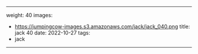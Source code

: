 
---
weight: 40
images:
- https://jumpingcow-images.s3.amazonaws.com/jack/jack_040.png
title: jack 40
date: 2022-10-27
tags:
- jack
---
